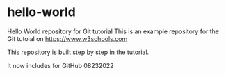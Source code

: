 # hello-world
Hello World repository for Git tutorial
This is an example repository for the Git tutoial on https://www.w3schools.com

This repository is built step by step in the tutorial.

It now includes for GitHub
08232022
